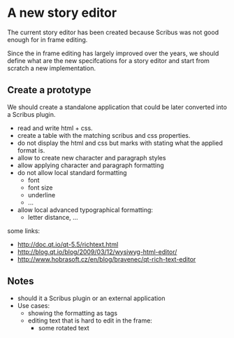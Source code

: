 # A new story editor

The current story editor has been created because Scribus was not good enough for in frame editing.

Since the in frame editing has largely improved over the years, we should define what are the new specifcations for a story editor and start from scratch a new implementation.

## Create a prototype

We should create a standalone application that could be later converted into a Scribus plugin.

- read and write html + css.
- create a table with the matching scribus and css properties.
- do not display the html and css but marks with stating what the applied format is.
- allow to create new character and paragraph styles
- allow applying character and paragraph formatting
- do not allow local standard formatting
  - font
  - font size
  - underline
  - ...
- allow local advanced typographical formatting:
  - letter distance, ...

some links:

- http://doc.qt.io/qt-5.5/richtext.html
- http://blog.qt.io/blog/2009/03/12/wysiwyg-html-editor/
- http://www.hobrasoft.cz/en/blog/bravenec/qt-rich-text-editor

## Notes

- should it a Scribus plugin or an external application
- Use cases:
  - showing the formatting as tags
  - editing text that is hard to edit in the frame:
    - some rotated text
